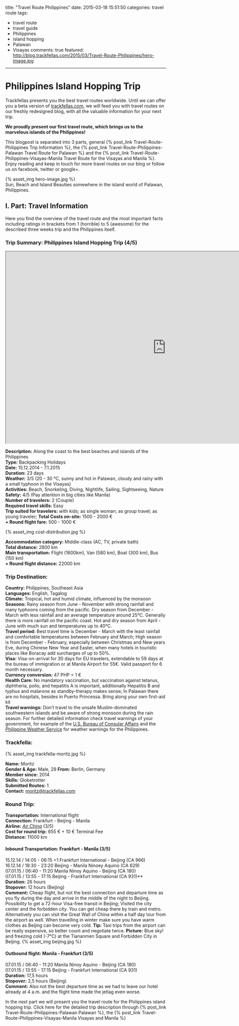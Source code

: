 title: "Travel Route Philippines"
date: 2015-03-18 15:51:50
categories: travel route
tags: 
- travel route
- travel guide
- Philippines
- island hopping
- Palawan
- Visayas
comments: true
featured:  http://blog.trackfellas.com/2015/03/Travel-Route-Philippines/hero-image.jpg
---

# Philippines Island Hopping Trip
Trackfellas presents you the best travel routes worldwide. Until we can offer you a beta version of [trackfellas.com](http://trackfellas.com), we will feed you with travel routes on our freshly redesigned blog, with all the valuable information for your next trip.

**We proudly present our first travel route, which brings us to the marvelous islands of the Philippines!**

This blogpost is separated into 3 parts, general  {% post_link Travel-Route-Philippines Trip Information %}, the {% post_link Travel-Route-Philippines-Palawan Travel Route for Palawan %} and the {% post_link Travel-Route-Philippines-Visayas-Manila Travel Route for the Visayas and Manila %}. Enjoy reading and keep in touch for more travel routes on our blog or follow us on facebook, twitter or google+.  

{% asset_img hero-image.jpg %}  
Sun, Beach and Island Beauties somewhere in the island world of Palawan, Philippines. 


## I. Part: Travel Information
Here you find the overview of the travel route and the most important facts including ratings in brackets from 1 (horrible) to 5 (awesome) for the described three weeks trip and the Philippines itself.

<!-- more -->

### Trip Summary: Philippines Island Hopping Trip (4/5)  


<iframe src="https://www.google.com/maps/d/embed?mid=zrYZfx3FSo48.k0hvSW6HcMlg" width="1000" height="600"></iframe>


**Description:** 		Along the coast to the best beaches and islands of the Philippines  
**Type:** Backpacking Holidays  
**Date:** 				15.12.2014 - 7.1.2015  
**Duration:** 			23 days  
**Weather:** 3/5 (20 - 30 °C, sunny and hot in Palawan, cloudy and rainy with a small typhoon in the Visayas)   
**Activities:** 			Beach, Snorkeling, Diving, Nightlife, Sailing, Sightseeing, Nature  
**Safety:** 			4/5 (Pay attention in big cities like Manila)  
**Number of travelers:**     2 (Couple)  
**Required travel skills:** 	Easy  
**Trip suited for travelers:**	with kids; as single woman; as group travel; as young traveler; 
**Total Costs on-site:** 		1500 - 2000 €   
**\+ Round flight fare:**		500 - 1000 €  

<div class="left"> 
{% asset_img cost-distribution.jpg %} 
</div>

**Accommodation category:** 	Middle-class (AC, TV, private bath)  
**Total distance:** 		2800 km  
**Main transportation:**		Flight (1600km), Van (580 km),  Boat (300 km), Bus (150 km)   
**\+ Round flight distance:**	22000 km

### Trip Destination:
**Country:** 			Philippines, Southeast Asia   
**Languages:** 			English, Tagalog  
**Climate:**			Tropical, hot and humid climate, influenced by the monsoon  
**Seasons:**			Rainy season from June - November with strong rainfall and many typhoons coming from the pacific. Dry season from December - March with less rainfall and an average temperature around 25°C. Generally there is more rainfall on the pacific coast. Hot and dry season from April - June with much sun and temperatures up to 40°C.   
**Travel period:**			Best travel time is December - March with the least rainfall and comfortable temperatures between February and March; High season is from December - February, especially between Christmas and New years Eve, during Chinese New Year and Easter, when many hotels in touristic places like Boracay add surcharges of up to 50%.   
**Visa:**				Visa-on-arrival for 30 days for EU travelers, extendable to 59 days at the bureau of immigration or at Manila Airport for 55€. Valid passport for 6 month necessary.  
**Currency conversion:** 	47 PHP = 1 €  
**Health Care:**			No mandatory vaccination, but vaccination against tetanus, diphtheria, polio, and hepatitis A is important, additionally Hepatitis B and typhus and malarone as standby-therapy makes sense; In Palawan there are no hospitals, besides in Puerto Princessa. Bring along your own first-aid kit  
**Travel warnings:**		Don’t travel to the unsafe Muslim-dominated southwestern islands and be aware of strong monsoon during the rain season. For further detailed information check travel warnings of your government, for example of the [U.S. Bureau of Consular Affairs](http://travel.state.gov/content/passports/english/alertswarnings/philippines-travel-warning.html) and the [Philippine Weather Service](www.pagasa.dost.gov.ph) for weather warnings for the Philippines.


### Trackfella:

<div class="left"> 
{% asset_img trackfella-moritz.jpg %}
</div>

**Name:**				Moritz  
**Gender & Age:** 		Male, 29 
**From:** 				Berlin, Germany  
**Member since:** 		2014  
**Skills:** Globetrotter  
**Submitted Routes:** 		1    
**Contact:**			moritz@trackfellas.com

### Round Trip:
**Transportation:** 		International flight   
**Connection:** Frankfurt - Beijing - Manila  
**Airline:** 			_[Air China](www.airchina.com)_ (3/5)  
**Cost for round trip:** 		655 € + 10 € Terminal Fee  
**Distance:**  			11000 km 

#### Inbound Transportation: Frankfurt - Manila (3/5) 

15.12.14 / 14:05 - 06:15 +1 	Frankfurt International - Beijing (CA 966)   
16.12.14 / 18:30 - 23:20 	Beijing - Manila Ninoey Aquino (CA 629)  
07.01.15 / 06:40 - 11:20 	Manila Ninoy Aquino - Beijing (CA 180)  
07.01.15 / 13:55 - 17:15 	Beijing - Frankfurt International (CA 931)**      
**Duration:** 			26 hours  
**Stopover:** 			12 hours (Beijing)  
**Comment:** Cheap flight, but not the best connection and departure time as you fly during the day and arrive in the middle of the night to  Beijing. Possibility to get a 72-hour Visa-free transit in Beijing; Visited the city center and the forbidden city. You can get cheap there by train and metro. Alternatively you can visit the Great Wall of China within a half day tour from the airport as well. When travelling in winter make sure you have warm clothes as Beijing can become very cold.
**Tip:** Taxi trips from the airport can be really expensive, so better count and negotiate twice.
**Picture:** Blue sky! and freezing cold (-7°C) at the Tiananmen Square and Forbidden City in Beijing.
{% asset_img beijing.jpg %}

#### Outbound flight:		Manila - Frankfurt (3/5)  
07.01.15 / 06:40 - 11:20 	Manila Ninoy Aquino - Beijing (CA 180)  
07.01.15 / 13:55 - 17:15 	Beijing - Frankfurt International (CA 931)      
**Duration:** 			17,5 hours  
**Stopover:** 			2,5 hours (Beijing)   
**Comment:** Also not the best departure time as we had to leave our hotel already at 4 a.m. and the flight time made the jetlag even worse.

In the next part we will present you the travel route for the Philippines island hopping trip. 
Click here for the detailed trip description through {% post_link Travel-Route-Philippines-Palawan Palawan %}, the {% post_link Travel-Route-Philippines-Visayas-Manila Visayas and Manila %}